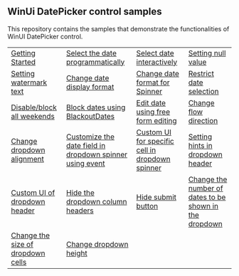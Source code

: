 ## WinUi DatePicker control samples
This repository contains the samples that demonstrate the functionalities of WinUI DatePicker control.

<table>
 <tr>
  <td><a href="Samples/Getting_Started">Getting Started</a></td>
  <td><a href="Samples/ViewAndItemCustomization">Select the date programmatically</a></td>
  <td><a href="Samples/Getting_Started">Select date interactively</a></td>
  <td><a href="Samples/DateRestriction">Setting null value</a></td>
 </tr>
 <tr>
  <td><a href="Samples/DateRestriction">Setting watermark text</a></td>
  <td><a href="Samples/DateRestriction">Change date display format</a></td>
  <td><a href="Samples/DateRestriction">Change date format for Spinner</a></td>
  <td><a href="Samples/DateRestriction">Restrict date selection</a></td>
 </tr>
 <tr>
  <td><a href="Samples/DateRestriction">Disable/block all weekends</a></td>
  <td><a href="Samples/DateRestriction">Block dates using BlackoutDates</a></td>
  <td><a href="Samples/DateRestriction">Edit date using free form editing</a></td>
  <td><a href="Samples/ViewAndItemCustomization">Change flow direction</a></td>
 </tr>
 <tr>
  <td><a href="Samples/ViewAndItemCustomization">Change dropdown alignment</a></td>
  <td><a href="Samples/DateFieldPrepared">Customize the date field in dropdown spinner using event</a></td>
  <td><a href="Samples/CustomUI">Custom UI for specific cell in dropdown spinner</a></td>
  <td><a href="Samples/ViewAndItemCustomization">Setting hints in dropdown header</a></td>
 </tr>
 <tr>
  <td><a href="Samples/CustomUI">Custom UI of dropdown header</a></td>
  <td><a href="Samples/ViewAndItemCustomization">Hide the dropdown column headers</a></td>
  <td><a href="Samples/ViewAndItemCustomization">Hide submit button</a></td>
  <td><a href="Samples/DateRestriction">Change the number of dates to be shown in the dropdown</a></td>
 </tr>
 <tr>
  <td><a href="Samples/ViewAndItemCustomization">Change the size of dropdown cells</a></td>
  <td><a href="Samples/ViewAndItemCustomization">Change dropdown height</a></td>
 </tr>
</table>